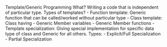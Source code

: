 Template/Generic Programming
What? Writing a code that is independent of particular type.
Types of templates?
	- Function template: Generic function that can be called/worked without particular type
	- Class template: Class having
		- Generic Member variables
		- Generic Member functions
	- Template specialization: Giving special implementation for specific data type of class and Generic for all others. Types:
		- Explicit/Full Specialization
		- Partial Specialization
	
